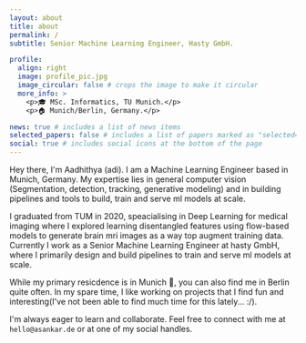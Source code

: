 ```yaml
---
layout: about
title: about
permalink: /
subtitle: Senior Machine Learning Engineer, Hasty GmbH.

profile:
  align: right
  image: profile_pic.jpg
  image_circular: false # crops the image to make it circular
  more_info: >
    <p>🎓 MSc. Informatics, TU Munich.</p>
    <p>🏠 Munich/Berlin, Germany.</p>

news: true # includes a list of news items
selected_papers: false # includes a list of papers marked as "selected={true}"
social: true # includes social icons at the bottom of the page
---
```

Hey there, I'm Aadhithya (adi). I am a Machine Learning Engineer based in Munich, Germany. My expertise lies in general computer vision (Segmentation, detection, tracking, generative modeling) and in building pipelines and tools to build, train and serve ml models at scale.

I graduated from TUM in 2020, speacialising in Deep Learning for medical imaging where I explored learning disentangled features using flow-based models to generate brain mri images as a way top augment training data. Currently I work as a Senior Machine Learning Engineer at hasty GmbH, where I primarily design and build pipelines to train and serve ml models at scale.

While my primary resicdence is in Munich 🥨, you can also find me in Berlin quite often. In my spare time, I like working on projects that I find fun and interesting(I've not been able to find much time for this lately... :/).

I'm always eager to learn and collaborate. Feel free to connect with me at `hello@asankar.de` or at one of my social handles.
